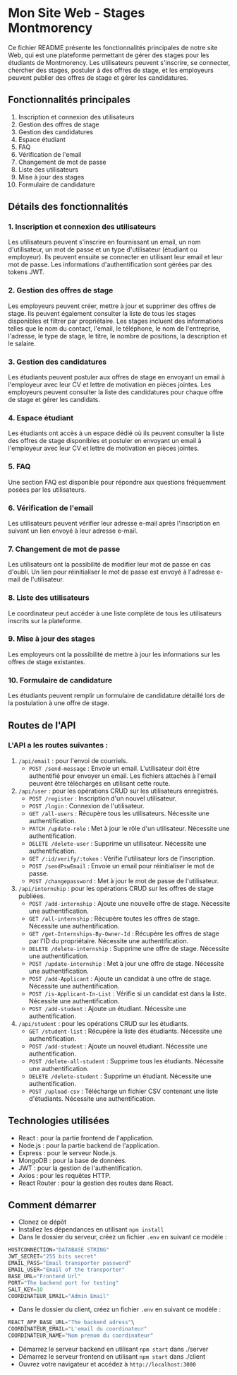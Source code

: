 # Mon Site Web - Stages Montmorency
Ce fichier README présente les fonctionnalités principales de notre site Web, qui est une plateforme permettant de gérer des stages pour les étudiants de Montmorency. Les utilisateurs peuvent s'inscrire, se connecter, chercher des stages, postuler à des offres de stage, et les employeurs peuvent publier des offres de stage et gérer les candidatures.

## Fonctionnalités principales
1. Inscription et connexion des utilisateurs
2. Gestion des offres de stage
3. Gestion des candidatures
4. Espace étudiant
5. FAQ
6. Vérification de l'email
7. Changement de mot de passe
8. Liste des utilisateurs
9. Mise à jour des stages
10. Formulaire de candidature

## Détails des fonctionnalités
### 1. Inscription et connexion des utilisateurs
Les utilisateurs peuvent s'inscrire en fournissant un email, un nom d'utilisateur, un mot de passe et un type d'utilisateur (étudiant ou employeur). Ils peuvent ensuite se connecter en utilisant leur email et leur mot de passe. Les informations d'authentification sont gérées par des tokens JWT.

### 2. Gestion des offres de stage
Les employeurs peuvent créer, mettre à jour et supprimer des offres de stage. Ils peuvent également consulter la liste de tous les stages disponibles et filtrer par propriétaire. Les stages incluent des informations telles que le nom du contact, l'email, le téléphone, le nom de l'entreprise, l'adresse, le type de stage, le titre, le nombre de positions, la description et le salaire.

### 3. Gestion des candidatures
Les étudiants peuvent postuler aux offres de stage en envoyant un email à l'employeur avec leur CV et lettre de motivation en pièces jointes. Les employeurs peuvent consulter la liste des candidatures pour chaque offre de stage et gérer les candidats.

### 4. Espace étudiant
Les étudiants ont accès à un espace dédié où ils peuvent consulter la liste des offres de stage disponibles et postuler en envoyant un email à l'employeur avec leur CV et lettre de motivation en pièces jointes.

### 5. FAQ
Une section FAQ est disponible pour répondre aux questions fréquemment posées par les utilisateurs.

### 6. Vérification de l'email
Les utilisateurs peuvent vérifier leur adresse e-mail après l'inscription en suivant un lien envoyé à leur adresse e-mail.

### 7. Changement de mot de passe
Les utilisateurs ont la possibilité de modifier leur mot de passe en cas d'oubli. Un lien pour réinitialiser le mot de passe est envoyé à l'adresse e-mail de l'utilisateur.

### 8. Liste des utilisateurs
Le coordinateur peut accéder à une liste complète de tous les utilisateurs inscrits sur la plateforme.

### 9. Mise à jour des stages
Les employeurs ont la possibilité de mettre à jour les informations sur les offres de stage existantes.

### 10. Formulaire de candidature
Les étudiants peuvent remplir un formulaire de candidature détaillé lors de la postulation à une offre de stage.

## Routes de l'API
### L'API a les routes suivantes :

1. ```/api/email``` : pour l'envoi de courriels.
    *  ```POST /send-message``` : Envoie un email. L'utilisateur doit être authentifié pour envoyer un email. Les fichiers attachés à l'email peuvent être téléchargés en utilisant cette route.
2. ```/api/user``` : pour les opérations CRUD sur les utilisateurs enregistrés.
    * ```POST /register``` : Inscription d'un nouvel utilisateur.
    * ```POST /login``` : Connexion de l'utilisateur.
    * ```GET /all-users``` : Récupère tous les utilisateurs. Nécessite une authentification.
    * ```PATCH /update-role``` : Met à jour le rôle d'un utilisateur. Nécessite une authentification.
    * ```DELETE /delete-user``` : Supprime un utilisateur. Nécessite une authentification.
    * ```GET /:id/verify/:token``` : Vérifie l'utilisateur lors de l'inscription.
    * ```POST /sendPswEmail``` : Envoie un email pour réinitialiser le mot de passe.
    * ```POST /changepassword``` : Met à jour le mot de passe de l'utilisateur.
3. ```/api/internship``` : pour les opérations CRUD sur les offres de stage publiées.
    * ```POST /add-internship``` : Ajoute une nouvelle offre de stage. Nécessite une authentification.
    * ```GET /all-internship``` : Récupère toutes les offres de stage. Nécessite une authentification.
    * ```GET /get-Internships-By-Owner-Id``` : Récupère les offres de stage par l'ID du propriétaire. Nécessite une authentification.
    * ```DELETE /delete-internship``` : Supprime une offre de stage. Nécessite une authentification.
    * ```POST /update-internship``` : Met à jour une offre de stage. Nécessite une authentification.
    * ```POST /add-Applicant``` : Ajoute un candidat à une offre de stage. Nécessite une authentification.
    * ```POST /is-Applicant-In-List``` : Vérifie si un candidat est dans la liste. Nécessite une authentification.
    * ```POST /add-student``` : Ajoute un étudiant. Nécessite une authentification.
4. ```/api/student``` : pour les opérations CRUD sur les étudiants.
    * ```GET /student-list``` : Récupère la liste des étudiants. Nécessite une authentification.
    * ```POST /add-student``` : Ajoute un nouvel étudiant. Nécessite une authentification.
    * ```POST /delete-all-student``` : Supprime tous les étudiants. Nécessite une authentification.
    * ```DELETE /delete-student``` : Supprime un étudiant. Nécessite une authentification.
    * ```POST /upload-csv``` : Télécharge un fichier CSV contenant une liste d'étudiants. Nécessite une authentification.
    
## Technologies utilisées
* React : pour la partie frontend de l'application.
* Node.js : pour la partie backend de l'application.
* Express : pour le serveur Node.js.
* MongoDB : pour la base de données.
* JWT : pour la gestion de l'authentification.
* Axios : pour les requêtes HTTP.
* React Router : pour la gestion des routes dans React.

## Comment démarrer
- Clonez ce dépôt
- Installez les dépendances en utilisant ```npm install```
- Dans le dossier du serveur, créez un fichier ```.env``` en suivant ce modèle : 
```js
HOSTCONNECTION="DATABASE STRING"
JWT_SECRET="255 bits secret"
EMAIL_PASS="Email transporter password"
EMAIL_USER="Email of the transporter"
BASE_URL="Frontend Url"
PORT="The backend port for testing"
SALT_KEY=10
COORDINATEUR_EMAIL="Admin Email"
```
- Dans le dossier du client, créez un fichier ```.env``` en suivant ce modèle : 
```js
REACT_APP_BASE_URL="The backend adress"\
COORDINATEUR_EMAIL="L'email du coordinateur"
COORDINATEUR_NAME="Nom prenom du coordinateur"
``` 
- Démarrez le serveur backend en utilisant ```npm start``` dans ./server
- Démarrez le serveur frontend en utilisant ```npm start``` dans ./client
- Ouvrez votre navigateur et accédez à ```http://localhost:3000```
